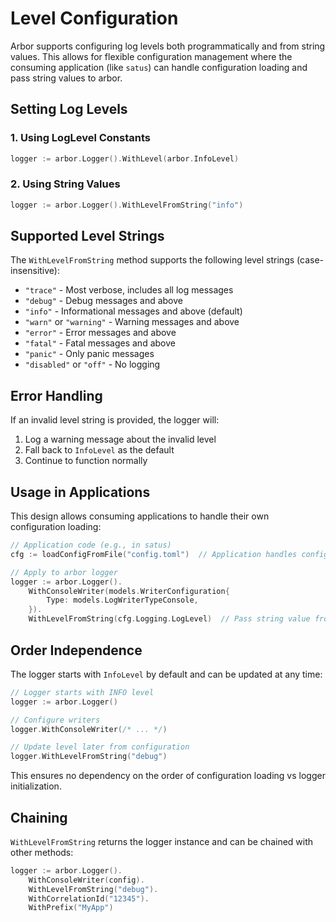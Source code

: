 # Level Configuration

Arbor supports configuring log levels both programmatically and from string values. This allows for flexible configuration management where the consuming application (like `satus`) can handle configuration loading and pass string values to arbor.

## Setting Log Levels

### 1. Using LogLevel Constants

```go
logger := arbor.Logger().WithLevel(arbor.InfoLevel)
```

### 2. Using String Values

```go
logger := arbor.Logger().WithLevelFromString("info")
```

## Supported Level Strings

The `WithLevelFromString` method supports the following level strings (case-insensitive):

- `"trace"` - Most verbose, includes all log messages
- `"debug"` - Debug messages and above
- `"info"` - Informational messages and above (default)
- `"warn"` or `"warning"` - Warning messages and above
- `"error"` - Error messages and above
- `"fatal"` - Fatal messages and above
- `"panic"` - Only panic messages
- `"disabled"` or `"off"` - No logging

## Error Handling

If an invalid level string is provided, the logger will:
1. Log a warning message about the invalid level
2. Fall back to `InfoLevel` as the default
3. Continue to function normally

## Usage in Applications

This design allows consuming applications to handle their own configuration loading:

```go
// Application code (e.g., in satus)
cfg := loadConfigFromFile("config.toml")  // Application handles config loading

// Apply to arbor logger
logger := arbor.Logger().
    WithConsoleWriter(models.WriterConfiguration{
        Type: models.LogWriterTypeConsole,
    }).
    WithLevelFromString(cfg.Logging.LogLevel)  // Pass string value from config
```

## Order Independence

The logger starts with `InfoLevel` by default and can be updated at any time:

```go
// Logger starts with INFO level
logger := arbor.Logger()

// Configure writers
logger.WithConsoleWriter(/* ... */)

// Update level later from configuration
logger.WithLevelFromString("debug")
```

This ensures no dependency on the order of configuration loading vs logger initialization.

## Chaining

`WithLevelFromString` returns the logger instance and can be chained with other methods:

```go
logger := arbor.Logger().
    WithConsoleWriter(config).
    WithLevelFromString("debug").
    WithCorrelationId("12345").
    WithPrefix("MyApp")
```
